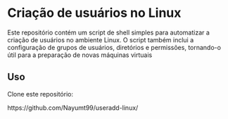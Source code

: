# Criação de usuários no Linux
Este repositório contém um script de shell simples para automatizar a criação de usuários no ambiente Linux. O script também inclui a configuração de grupos de usuários, diretórios e permissões, tornando-o útil para a preparação de novas máquinas virtuais


## Uso

Clone este repositório:

<!--ts--> https://github.com/Nayumt99/useradd-linux/ <!--te-->
